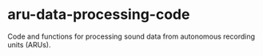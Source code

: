 # aru-data-processing-code
Code and functions for processing sound data from autonomous recording units (ARUs). 
